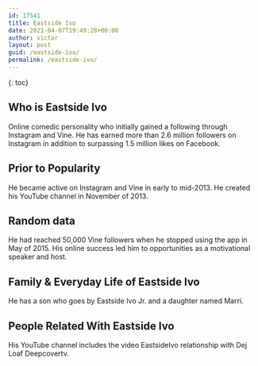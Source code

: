 ```yaml
---
id: 17541
title: Eastside Ivo
date: 2021-04-07T19:49:28+00:00
author: victor
layout: post
guid: /eastside-ivo/
permalink: /eastside-ivo/
---
```



{: toc}


## Who is Eastside Ivo



Online comedic personality who initially gained a following through Instagram and Vine. He has earned more than 2.6 million followers on Instagram in addition to surpassing 1.5 million likes on Facebook. 

                
                
                
## Prior to Popularity



He became active on Instagram and Vine in early to mid-2013. He created his YouTube channel in November of 2013. 

                
                
                
## Random data



He had reached 50,000 Vine followers when he stopped using the app in May of 2015. His online success led him to opportunities as a motivational speaker and host. 

                
                
                
## Family & Everyday Life of Eastside Ivo



He has a son who goes by Eastside Ivo Jr. and a daughter named Marri. 

                
                
                
## People Related With Eastside Ivo



His YouTube channel includes the video EastsideIvo relationship with Dej Loaf Deepcovertv.  

                
              
            
          
          
          